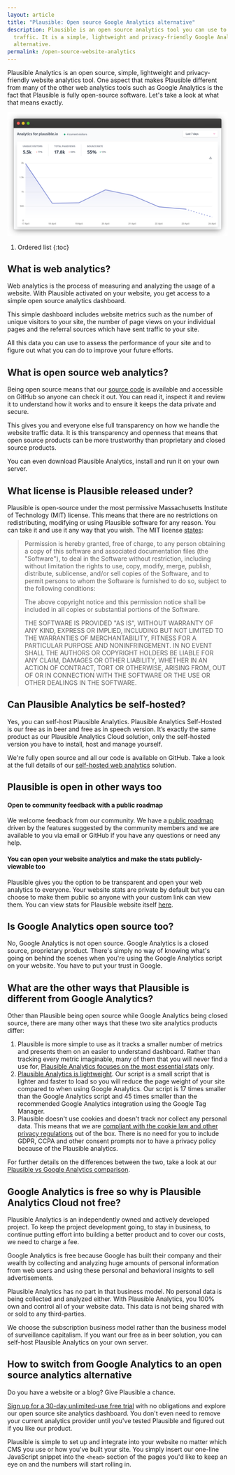 ```yaml
---
layout: article
title: "Plausible: Open source Google Analytics alternative"
description: Plausible is an open source analytics tool you can use to check web
  traffic. It is a simple, lightweight and privacy-friendly Google Analytics
  alternative.
permalink: /open-source-website-analytics
---
```

Plausible Analytics is an open source, simple, lightweight and privacy-friendly website analytics tool. One aspect that makes Plausible different from many of the other web analytics tools such as Google Analytics is the fact that Plausible is fully open-source software. Let's take a look at what that means exactly.

![Plausible: Open source Google Analytics alternative](/uploads/google-analytics-alternatives.png "Plausible: Open source Google Analytics alternative")

1. Ordered list
{:toc}

## What is web analytics?

Web analytics is the process of measuring and analyzing the usage of a website. With Plausible activated on your website, you get access to a simple open source analytics dashboard.

This simple dashboard includes website metrics such as the number of unique visitors to your site, the number of page views on your individual pages and the referral sources which have sent traffic to your site.

All this data you can use to assess the performance of your site and to figure out what you can do to improve your future efforts.

## What is open source web analytics?

Being open source means that our [source code](https://github.com/plausible/analytics/) is available and accessible on GitHub so anyone can check it out. You can read it, inspect it and review it to understand how it works and to ensure it keeps the data private and secure.

This gives you and everyone else full transparency on how we handle the website traffic data. It is this transparency and openness that means that open source products can be more trustworthy than proprietary and closed source products.

You can even download Plausible Analytics, install and run it on your own server.

## What license is Plausible released under?

Plausible is open-source under the most permissive Massachusetts Institute of Technology (MIT) license. This means that there are no restrictions on redistributing, modifying or using Plausible software for any reason. You can take it and use it any way that you wish. The MIT license [states](https://en.wikipedia.org/wiki/MIT_License):

> Permission is hereby granted, free of charge, to any person obtaining a copy of this software and associated documentation files (the "Software"), to deal in the Software without restriction, including without limitation the rights to use, copy, modify, merge, publish, distribute, sublicense, and/or sell copies of the Software, and to permit persons to whom the Software is furnished to do so, subject to the following conditions:
>
> The above copyright notice and this permission notice shall be included in all copies or substantial portions of the Software.
>
> THE SOFTWARE IS PROVIDED "AS IS", WITHOUT WARRANTY OF ANY KIND, EXPRESS OR IMPLIED, INCLUDING BUT NOT LIMITED TO THE WARRANTIES OF MERCHANTABILITY, FITNESS FOR A PARTICULAR PURPOSE AND NONINFRINGEMENT. IN NO EVENT SHALL THE AUTHORS OR COPYRIGHT HOLDERS BE LIABLE FOR ANY CLAIM, DAMAGES OR OTHER LIABILITY, WHETHER IN AN ACTION OF CONTRACT, TORT OR OTHERWISE, ARISING FROM, OUT OF OR IN CONNECTION WITH THE SOFTWARE OR THE USE OR OTHER DEALINGS IN THE SOFTWARE.

## Can Plausible Analytics be self-hosted?

Yes, you can self-host Plausible Analytics. Plausible Analytics Self-Hosted is our free as in beer and free as in speech version. It’s exactly the same product as our Plausible Analytics Cloud solution, only the self-hosted version you have to install, host and manage yourself. 

We're fully open source and all our code is available on GitHub. Take a look at the full details of our [self-hosted web analytics](https://plausible.io/blog/self-hosted-web-analytics-beta) solution.

## Plausible is open in other ways too

#### Open to community feedback with a public roadmap

We welcome feedback from our community. We have a [public roadmap](https://plausible.io/roadmap) driven by the features suggested by the community members and we are available to you via email or GitHub if you have any questions or need any help.

#### You can open your website analytics and make the stats publicly-viewable too

Plausible gives you the option to be transparent and open your web analytics to everyone. Your website stats are private by default but you can choose to make them public so anyone with your custom link can view them. You can view stats for Plausible website itself [here](https://plausible.io/plausible.io).

## Is Google Analytics open source too?

No, Google Analytics is not open source. Google Analytics is a closed source, proprietary product. There's simply no way of knowing what's going on behind the scenes when you're using the Google Analytics script on your website. You have to put your trust in Google.

## What are the other ways that Plausible is different from Google Analytics?

Other than Plausible being open source while Google Analytics being closed source, there are many other ways that these two site analytics products differ:

1. Plausible is more simple to use as it tracks a smaller number of metrics and presents them on an easier to understand dashboard. Rather than tracking every metric imaginable, many of them that you will never find a use for, [Plausible Analytics focuses on the most essential stats](https://plausible.io/simple-web-analytics) only.
2. [Plausible Analytics is lightweight](https://plausible.io/lightweight-web-analytics). Our script is a small script that is lighter and faster to load so you will reduce the page weight of your site compared to when using Google Analytics. Our script is 17 times smaller than the Google Analytics script and 45 times smaller than the recommended Google Analytics integration using the Google Tag Manager.
3. Plausible doesn't use cookies and doesn't track nor collect any personal data. This means that we are [compliant with the cookie law and other privacy regulations](https://plausible.io/data-policy) out of the box. There is no need for you to include GDPR, CCPA and other consent prompts nor to have a privacy policy because of the Plausible analytics.

For further details on the differences between the two, take a look at our [Plausible vs Google Analytics comparison](https://plausible.io/vs-google-analytics).

## Google Analytics is free so why is Plausible Analytics Cloud not free?

Plausible Analytics is an independently owned and actively developed project. To keep the project development going, to stay in business, to continue putting effort into building a better product and to cover our costs, we need to charge a fee.

Google Analytics is free because Google has built their company and their wealth by collecting and analyzing huge amounts of personal information from web users and using these personal and behavioral insights to sell advertisements.

Plausible Analytics has no part in that business model. No personal data is being collected and analyzed either. With Plausible Analytics, you 100% own and control all of your website data. This data is not being shared with or sold to any third-parties.

We choose the subscription business model rather than the business model of surveillance capitalism. If you want our free as in beer solution, you can self-host Plausible Analytics on your own server.

## How to switch from Google Analytics to an open source analytics alternative

Do you have a website or a blog? Give Plausible a chance.

[Sign up for a 30-day unlimited-use free trial](https://plausible.io/register) with no obligations and explore our open source site analytics dashboard. You don't even need to remove your current analytics provider until you've tested Plausible and figured out if you like our product.

Plausible is simple to set up and integrate into your website no matter which CMS you use or how you've built your site. You simply insert our one-line JavaScript snippet into the `<head>` section of the pages you'd like to keep an eye on and the numbers will start rolling in.